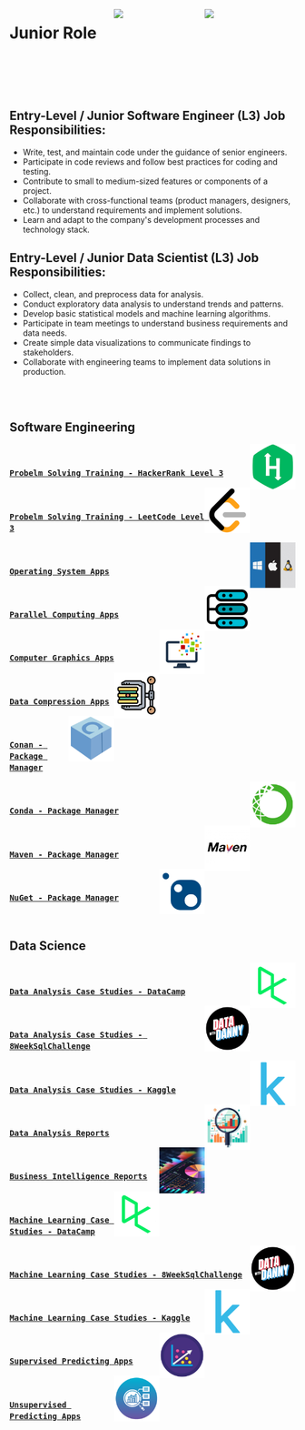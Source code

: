 <a href="/level-3/README.md"><img align="right" width="160" src="/logos/emp10.png"></img></a>
<a href="/level-3/README.md"><img align="right" width="160" src="/logos/emp09.png"></img></a>

# Junior Role

<br><br><br><br>

## Entry-Level / Junior Software Engineer (L3) Job Responsibilities:
- Write, test, and maintain code under the guidance of senior engineers.
- Participate in code reviews and follow best practices for coding and testing.
- Contribute to small to medium-sized features or components of a project.
- Collaborate with cross-functional teams (product managers, designers, etc.) to understand requirements and implement solutions.
- Learn and adapt to the company's development processes and technology stack.

## Entry-Level / Junior Data Scientist (L3) Job Responsibilities:
- Collect, clean, and preprocess data for analysis.
- Conduct exploratory data analysis to understand trends and patterns.
- Develop basic statistical models and machine learning algorithms.
- Participate in team meetings to understand business requirements and data needs.
- Create simple data visualizations to communicate findings to stakeholders.
- Collaborate with engineering teams to implement data solutions in production.

<br><br>

## Software Engineering

<a href="https://github.com/cs-MohamedAyman/Problem-Solving-Training/blob/master/level-3/README.md#hackerrank-oj-phases">
<img align="right" width="80" src="https://github.com/cs-MohamedAyman/Problem-Solving-Training/blob/master/logos/hackerrank.png"></img></a>
<br>

### [`Probelm Solving Training - HackerRank Level 3`](https://github.com/cs-MohamedAyman/Problem-Solving-Training/blob/master/level-3/README.md#hackerrank-oj-phases)

<a href="https://github.com/cs-MohamedAyman/Problem-Solving-Training/blob/master/level-3/README.md#leetcode-oj-phases">
<img align="right" width="80" src="https://github.com/cs-MohamedAyman/Problem-Solving-Training/blob/master/logos/leetcode.png"></img></a>
<br>

### [`Probelm Solving Training - LeetCode Level 3`](https://github.com/cs-MohamedAyman/Problem-Solving-Training/blob/master/level-3/README.md#leetcode-oj-phases)

<a href="https://github.com/cs-MohamedAyman/Software-Engineering-Educational-Projects/blob/master/operating-system-apps/README.md"><img align="right" width="80" src="https://github.com/cs-MohamedAyman/Software-Engineering-Educational-Projects/blob/master/logos/operating-system-apps.png"></img></a>
<br>

### [`Operating System Apps`](https://github.com/cs-MohamedAyman/Software-Engineering-Educational-Projects/blob/master/operating-system-apps/README.md)

<a href="https://github.com/cs-MohamedAyman/Software-Engineering-Educational-Projects/blob/master/parallel-computing-apps/README.md"><img align="right" width="80" src="https://github.com/cs-MohamedAyman/Software-Engineering-Educational-Projects/blob/master/logos/parallel-computing-apps.png"></img></a>
<br>

### [`Parallel Computing Apps`](https://github.com/cs-MohamedAyman/Software-Engineering-Educational-Projects/blob/master/parallel-computing-apps/README.md)

<a href="https://github.com/cs-MohamedAyman/Software-Engineering-Educational-Projects/blob/master/computer-graphics-apps/README.md">
<img align="right" width="80" src="https://github.com/cs-MohamedAyman/Software-Engineering-Educational-Projects/blob/master/logos/computer-graphics-apps.png"></img></a>
<br>

### [`Computer Graphics Apps`](https://github.com/cs-MohamedAyman/Software-Engineering-Educational-Projects/blob/master/computer-graphics-apps/README.md)

<a href="https://github.com/cs-MohamedAyman/Software-Engineering-Educational-Projects/blob/master/data-compression-apps/README.md">
<img align="right" width="80" src="https://github.com/cs-MohamedAyman/Software-Engineering-Educational-Projects/blob/master/logos/data-compression-apps.png"></img></a>
<br>

### [`Data Compression Apps`](https://github.com/cs-MohamedAyman/Software-Engineering-Educational-Projects/blob/master/data-compression-apps/README.md)

<a href="https://github.com/cs-MohamedAyman/Version-Control-System-and-Automation/blob/master/conan/README.md">
<img align="right" width="80" src="https://github.com/cs-MohamedAyman/cs-MohamedAyman/blob/master/logos/conan.png"></img></a>
<br>

### [`Conan - Package Manager`](https://github.com/cs-MohamedAyman/Version-Control-System-and-Automation/blob/master/conan/README.md)

<a href="https://github.com/cs-MohamedAyman/Version-Control-System-and-Automation/blob/master/conda/README.md">
<img align="right" width="80" src="https://github.com/cs-MohamedAyman/cs-MohamedAyman/blob/master/logos/conda.png"></img></a>
<br>

### [`Conda - Package Manager`](https://github.com/cs-MohamedAyman/Version-Control-System-and-Automation/blob/master/conda/README.md)

<a href="https://github.com/cs-MohamedAyman/Version-Control-System-and-Automation/blob/master/maven/README.md">
<img align="right" width="80" src="https://github.com/cs-MohamedAyman/cs-MohamedAyman/blob/master/logos/maven.png"></img></a>
<br>

### [`Maven - Package Manager`](https://github.com/cs-MohamedAyman/Version-Control-System-and-Automation/blob/master/maven/README.md)

<a href="https://github.com/cs-MohamedAyman/Version-Control-System-and-Automation/blob/master/nuget/README.md">
<img align="right" width="80" src="https://github.com/cs-MohamedAyman/cs-MohamedAyman/blob/master/logos/nuget.png"></img></a>
<br>

### [`NuGet - Package Manager`](https://github.com/cs-MohamedAyman/Version-Control-System-and-Automation/blob/master/nuget/README.md)

<br>

## Data Science

<a href="https://github.com/cs-MohamedAyman/Data-Science-Case-Studies/blob/master/level-2/datacamp/README.md">
<img align="right" width="80" src="https://github.com/cs-MohamedAyman/Data-Science-Case-Studies/blob/master/logos/datacamp.png"></img></a>
<br>

### [`Data Analysis Case Studies - DataCamp`](https://github.com/cs-MohamedAyman/Data-Science-Case-Studies/blob/master/level-2/datacamp/README.md)

<a href="https://github.com/cs-MohamedAyman/Data-Science-Case-Studies/blob/master/level-2/8weeksqlchallenge/README.md">
<img align="right" width="80" src="https://github.com/cs-MohamedAyman/Data-Science-Case-Studies/blob/master/logos/8weeksqlchallenge.png"></img></a>
<br>

### [`Data Analysis Case Studies - 8WeekSqlChallenge`](https://github.com/cs-MohamedAyman/Data-Science-Case-Studies/blob/master/level-2/8weeksqlchallenge/README.md)

<a href="https://github.com/cs-MohamedAyman/Data-Science-Case-Studies/blob/master/level-2/kaggle/README.md">
<img align="right" width="80" src="https://github.com/cs-MohamedAyman/Data-Science-Case-Studies/blob/master/logos/kaggle.png"></img></a>
<br>

### [`Data Analysis Case Studies - Kaggle`](https://github.com/cs-MohamedAyman/Data-Science-Case-Studies/blob/master/level-2/kaggle/README.md)

<a href="https://github.com/cs-MohamedAyman/Data-Science-Educational-Projects/blob/master/data-analysis-reports/README.md">
<img align="right" width="80" src="https://github.com/cs-MohamedAyman/Data-Science-Educational-Projects/blob/master/logos/data-analysis-reports.png"></img></a>
<br>

### [`Data Analysis Reports`](https://github.com/cs-MohamedAyman/Data-Science-Educational-Projects/blob/master/data-analysis-reports/README.md)

<a href="https://github.com/cs-MohamedAyman/Data-Science-Educational-Projects/blob/master/business-intelligence-reports/README.md">
<img align="right" width="80" src="https://github.com/cs-MohamedAyman/Data-Science-Educational-Projects/blob/master/logos/business-intelligence-reports.png"></img></a>
<br>

### [`Business Intelligence Reports`](https://github.com/cs-MohamedAyman/Data-Science-Educational-Projects/blob/master/business-intelligence-reports/README.md)

<a href="https://github.com/cs-MohamedAyman/Data-Science-Case-Studies/blob/master/level-3/datacamp/README.md">
<img align="right" width="80" src="https://github.com/cs-MohamedAyman/Data-Science-Case-Studies/blob/master/logos/datacamp.png"></img></a>
<br>

### [`Machine Learning Case Studies - DataCamp`](https://github.com/cs-MohamedAyman/Data-Science-Case-Studies/blob/master/level-3/datacamp/README.md)

<a href="https://github.com/cs-MohamedAyman/Data-Science-Case-Studies/blob/master/level-3/8weeksqlchallenge/README.md">
<img align="right" width="80" src="https://github.com/cs-MohamedAyman/Data-Science-Case-Studies/blob/master/logos/8weeksqlchallenge.png"></img></a>
<br>

### [`Machine Learning Case Studies - 8WeekSqlChallenge`](https://github.com/cs-MohamedAyman/Data-Science-Case-Studies/blob/master/level-3/8weeksqlchallenge/README.md)

<a href="https://github.com/cs-MohamedAyman/Data-Science-Case-Studies/blob/master/level-3/kaggle/README.md">
<img align="right" width="80" src="https://github.com/cs-MohamedAyman/Data-Science-Case-Studies/blob/master/logos/kaggle.png"></img></a>
<br>

### [`Machine Learning Case Studies - Kaggle`](https://github.com/cs-MohamedAyman/Data-Science-Case-Studies/blob/master/level-3/kaggle/README.md)

<a href="https://github.com/cs-MohamedAyman/Data-Science-Educational-Projects/blob/master/supervised-predicting-apps/README.md">
<img align="right" width="80" src="https://github.com/cs-MohamedAyman/Data-Science-Educational-Projects/blob/master/logos/supervised-predicting-apps.png"></img></a>
<br>

### [`Supervised Predicting Apps`](https://github.com/cs-MohamedAyman/Data-Science-Educational-Projects/blob/master/supervised-predicting-apps/README.md)

<a href="https://github.com/cs-MohamedAyman/Data-Science-Educational-Projects/blob/master/unsupervised-predicting-apps/README.md">
<img align="right" width="80" src="https://github.com/cs-MohamedAyman/Data-Science-Educational-Projects/blob/master/logos/unsupervised-predicting-apps.png"></img></a>
<br>

### [`Unsupervised Predicting Apps`](https://github.com/cs-MohamedAyman/Data-Science-Educational-Projects/blob/master/unsupervised-predicting-apps/README.md)
